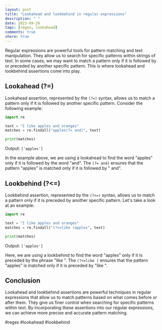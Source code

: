 ```yaml
---
layout: post
title: "Lookahead and lookbehind in regular expressions"
description: " "
date: 2023-09-28
tags: [regex, lookahead]
comments: true
share: true
---
```


Regular expressions are powerful tools for pattern matching and text manipulation. They allow us to search for specific patterns within strings of text. In some cases, we may want to match a pattern only if it is followed by or preceded by another specific pattern. This is where lookahead and lookbehind assertions come into play.

## Lookahead (?=)

Lookahead assertion, represented by the `(?=)` syntax, allows us to match a pattern only if it is followed by another specific pattern. Consider the following example:

```python
import re

text = "I like apples and oranges"
matches = re.findall("apples(?= and)", text)

print(matches)
```

Output: `['apples']`

In the example above, we are using a lookahead to find the word "apples" only if it is followed by the word "and". The `(?= and)` ensures that the pattern "apples" is matched only if it is followed by " and".

## Lookbehind (?<=)

Lookbehind assertion, represented by the `(?<=)` syntax, allows us to match a pattern only if it is preceded by another specific pattern. Let's take a look at an example:

```python
import re

text = "I like apples and oranges"
matches = re.findall("(?<=like )apples", text)

print(matches)
```

Output: `['apples']`

Here, we are using a lookbehind to find the word "apples" only if it is preceded by the phrase "like ". The `(?<=like )` ensures that the pattern "apples" is matched only if it is preceded by "like ".

## Conclusion

Lookahead and lookbehind assertions are powerful techniques in regular expressions that allow us to match patterns based on what comes before or after them. They give us finer control when searching for specific patterns within text. By incorporating these assertions into our regular expressions, we can achieve more precise and accurate pattern matching.

#regex #lookahead #lookbehind
